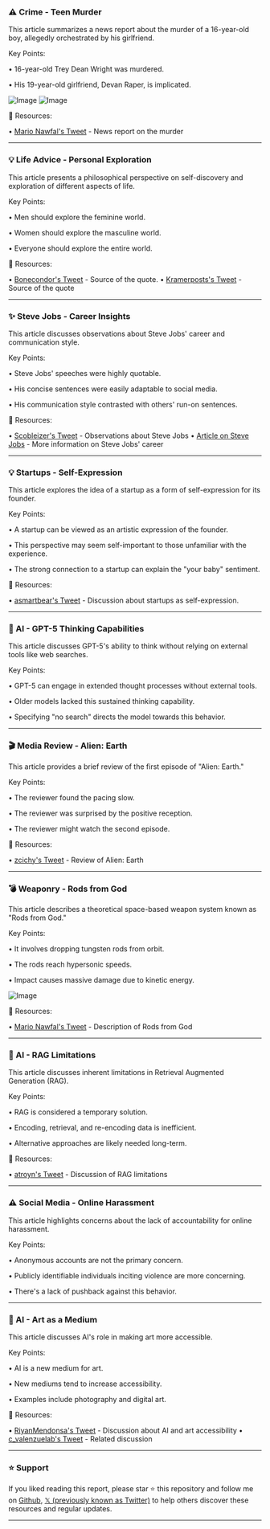 ### ⚠️ Crime - Teen Murder

This article summarizes a news report about the murder of a 16-year-old boy, allegedly orchestrated by his girlfriend.

Key Points:

• 16-year-old Trey Dean Wright was murdered.

• His 19-year-old girlfriend, Devan Raper, is implicated.


![Image](https://pbs.twimg.com/media/GyiPMqPWMAAYbaC?format=jpg&name=large)
![Image](https://pbs.twimg.com/media/GyiPMqPXwAAP-wI?format=jpg&name=small)


🔗 Resources:

• [Mario Nawfal's Tweet](https://x.com/MarioNawfal/status/1956986856727515223) - News report on the murder


---

### 💡 Life Advice - Personal Exploration

This article presents a philosophical perspective on self-discovery and exploration of different aspects of life.

Key Points:

• Men should explore the feminine world.

• Women should explore the masculine world.

• Everyone should explore the entire world.


🔗 Resources:

• [Bonecondor's Tweet](https://x.com/Bonecondor) -  Source of the quote.
• [Kramerposts's Tweet](https://x.com/kramerposts/status/1956457834146873404) - Source of the quote


---

### ✨ Steve Jobs - Career Insights

This article discusses observations about Steve Jobs' career and communication style.

Key Points:

• Steve Jobs' speeches were highly quotable.

• His concise sentences were easily adaptable to social media.

• His communication style contrasted with others' run-on sentences.


🔗 Resources:

• [Scobleizer's Tweet](https://x.com/Scobleizer/status/1956978412326961291) -  Observations about Steve Jobs
• [Article on Steve Jobs](https://thenextweb.com/news/a-front-row-seat-to-steve-jobs-career-by-robert-scoble) -  More information on Steve Jobs' career


---

### 💡 Startups - Self-Expression

This article explores the idea of a startup as a form of self-expression for its founder.

Key Points:

• A startup can be viewed as an artistic expression of the founder.

• This perspective may seem self-important to those unfamiliar with the experience.

• The strong connection to a startup can explain the "your baby" sentiment.


🔗 Resources:

• [asmartbear's Tweet](https://x.com/asmartbear/status/1956969998968111219) - Discussion about startups as self-expression.


---

### 🤖 AI - GPT-5 Thinking Capabilities

This article discusses GPT-5's ability to think without relying on external tools like web searches.

Key Points:

• GPT-5 can engage in extended thought processes without external tools.

• Older models lacked this sustained thinking capability.

• Specifying "no search" directs the model towards this behavior.



---

### 🎬  Media Review - Alien: Earth

This article provides a brief review of the first episode of "Alien: Earth."

Key Points:

• The reviewer found the pacing slow.

• The reviewer was surprised by the positive reception.

• The reviewer might watch the second episode.


🔗 Resources:

• [zcichy's Tweet](https://x.com/zcichy/status/1955887858050589131) - Review of Alien: Earth


---

### 💣 Weaponry - Rods from God

This article describes a theoretical space-based weapon system known as "Rods from God."

Key Points:

• It involves dropping tungsten rods from orbit.

• The rods reach hypersonic speeds.

• Impact causes massive damage due to kinetic energy.


![Image](https://pbs.twimg.com/amplify_video_thumb/1956962231536463872/img/F_9KDm7DXWYNctiB.jpg)

🔗 Resources:

• [Mario Nawfal's Tweet](https://x.com/MarioNawfal/status/1956966724047147059) - Description of Rods from God


---

### 🤖 AI - RAG Limitations

This article discusses inherent limitations in Retrieval Augmented Generation (RAG).

Key Points:

• RAG is considered a temporary solution.

• Encoding, retrieval, and re-encoding data is inefficient.

• Alternative approaches are likely needed long-term.


🔗 Resources:

• [atroyn's Tweet](https://x.com/atroyn/status/1721933535429443987) - Discussion of RAG limitations


---

### ⚠️ Social Media - Online Harassment

This article highlights concerns about the lack of accountability for online harassment.

Key Points:

• Anonymous accounts are not the primary concern.

• Publicly identifiable individuals inciting violence are more concerning.

• There's a lack of pushback against this behavior.



---

### 🎨 AI - Art as a Medium

This article discusses AI's role in making art more accessible.

Key Points:

• AI is a new medium for art.

• New mediums tend to increase accessibility.

• Examples include photography and digital art.


🔗 Resources:

• [RiyanMendonsa's Tweet](https://x.com/RiyanMendonsa/status/1956957461732262356) - Discussion about AI and art accessibility
• [c_valenzuelab's Tweet](https://x.com/c_valenzuelab/status/1956855387849916911) - Related discussion


---

### ⭐️ Support

If you liked reading this report, please star ⭐️ this repository and follow me on [Github](https://github.com/Drix10), [𝕏 (previously known as Twitter)](https://x.com/DRIX_10_) to help others discover these resources and regular updates.

---
